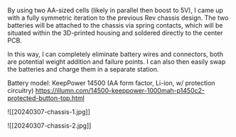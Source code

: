 By using two AA-sized cells (likely in parallel then boost to 5V), I came up with a fully symmetric iteration to the previous Rev chassis design. The two batteries will be attached to the chassis via spring contacts, which will be situated within the 3D-printed housing and soldered directly to the center PCB.

In this way, I can completely eliminate battery wires and connectors, both are potential weight addition and failure points. I can also then easily swap the batteries and charge them in a separate station.

Battery model: KeepPower 14500 (AA form factor, Li-ion, w/ protection circuitry)
https://illumn.com/14500-keeppower-1000mah-p1450c2-protected-button-top.html

![[20240307-chassis-1.jpg]]

![[20240307-chassis-2.jpg]]

